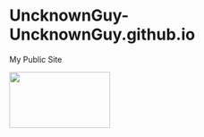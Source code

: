 # UncknownGuy-UncknownGuy.github.io
My Public Site

<div align="left">

  <img src="https://telegra.ph/file/30f0019baa0dc2715c62d.jpg" width="180" height="100ll">
